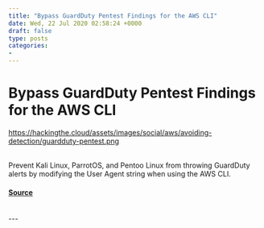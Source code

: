 ```yaml
---
title: "Bypass GuardDuty Pentest Findings for the AWS CLI"
date: Wed, 22 Jul 2020 02:58:24 +0000
draft: false
type: posts
categories: 
- 
---
```

# Bypass GuardDuty Pentest Findings for the AWS CLI
https://hackingthe.cloud/assets/images/social/aws/avoiding-detection/guardduty-pentest.png
<br/>

<br/>
Prevent Kali Linux, ParrotOS, and Pentoo Linux from throwing GuardDuty alerts by modifying the User Agent string when using the AWS CLI.

#### [Source](https://hackingthe.cloud/aws/avoiding-detection/guardduty-pentest/)

<br/>
---
